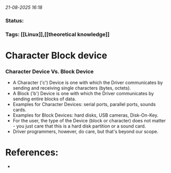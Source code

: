 *21-08-2025 16:18*
### Status: 
  
### Tags: [[Linux]],[[theoretical knowledge]]


# Character Block device

### Character Device Vs. Block Device

- A Character ('c') Device is one with which the Driver communicates by sending and receiving single characters (bytes, octets).
- A Block ('b') Device is one with which the Driver communicates by sending entire blocks of data.
- Examples for Character Devices: serial ports, parallel ports, sounds cards.
- Examples for Block Devices: hard disks, USB cameras, Disk-On-Key.
- For the user, the type of the Device (block or character) does not matter - you just care that this is a hard disk partition or a sound card.
- Driver programmers, however, do care, but that's beyond our scope.








# References:

- 
  